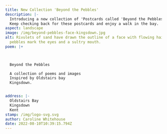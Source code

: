 ```yaml
---
title: New Collection 'Beyond the Pebbles'
description: |-
  Introducing a new collection of 'Postcards called 'Beyond the Pebbles'
  Keep checking back for these postcards and enjoy a walk in the bay.
aspect: landscape
image: /img/beyond-pebbles-face-kingsdown.jpg
alt: Rivulets of sand have drawn the outline of a face with flowing hair. Flint
  pebbles mark the eyes and a sultry mouth.
poem: |+
  


  Beyond the Pebbles

  A collection of poems and images
  Inspired by Oldstairs bay
  Kingsdown.


address: |-
  Oldstairs Bay
  Kingsdown
  Kent
stamp: /img/logo-svg.svg
author: Caroline Whitehouse
date: 2022-08-10T10:39:15.794Z
---
```

